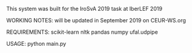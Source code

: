 This system was built for the IroSvA 2019 task at IberLEF 2019


WORKING NOTES:
will be updated in September 2019 on CEUR-WS.org


REQUIREMENTS:
scikit-learn
nltk
pandas
numpy
ufal.udpipe


USAGE:
python main.py

